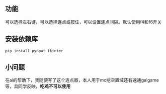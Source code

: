 ## 功能

可以选择左右键，可以选择连点或按住，可以设置连点间隔。默认使用f4和f6开关

## 安装依赖库
```
pip install pynput tkinter
```

## 小问题
在ai的帮助下，我随便写了这个连点器，本人用于mc挖空置域还有速通galgame等，具同学反映，**吃鸡不可以使用**



